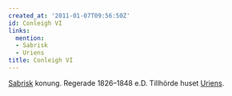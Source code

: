 ```yaml
---
created_at: '2011-01-07T09:56:50Z'
id: Conleigh VI
links:
  mention:
  - Sabrisk
  - Uriens
title: Conleigh VI
---
```


[Sabrisk] konung. Regerade 1826–1848 e.D. Tillhörde huset [Uriens].

  [Sabrisk]: Sabrisk
  [Uriens]: Uriens
